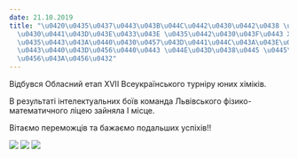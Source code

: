 ```yaml
---
date: 21.10.2019
title: "\u0420\u0435\u0437\u0443\u043B\u044C\u0442\u0430\u0442\u0438 \u043E\u0431\u043B\
  \u0430\u0441\u043D\u043E\u0433\u043E \u0435\u0442\u0430\u043F\u0443 XVII \u0412\u0441\
  \u0435\u0443\u043A\u0440\u0430\u0457\u043D\u0441\u044C\u043A\u043E\u0433\u043E \u0442\
  \u0443\u0440\u043D\u0456\u0440\u0443 \u044E\u043D\u0438\u0445 \u0445\u0456\u043C\
  \u0456\u043A\u0456\u0432"
---
```

Відбувся Обласний етап XVII Всеукраїнського турніру юних хіміків.

В результаті інтелектуальних боїв команда Львівського фізико-математичного ліцею зайняла І місце.

Вітаємо переможців та бажаємо подальших успіхів!!

![](/files/результати-обласного-72530989_2414855518777879_7317693793489125376_o.jpg)
![](/files/результати-обласного-72530989_2414855518777879_7317693793489125376_o.jpg)
![](/files/результати-обласного-74211373_2414855615444536_29323751774486528_o.jpg)